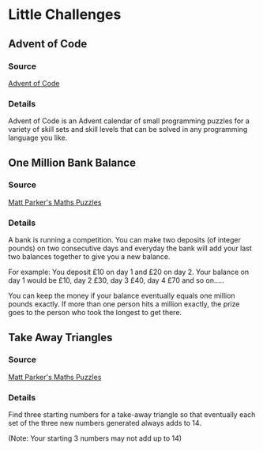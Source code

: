 # Little Challenges

## Advent of Code

### Source

[Advent of Code](https://adventofcode.com/)

### Details

Advent of Code is an Advent calendar of small programming puzzles for a variety of skill sets and skill levels that can be solved in any programming language you like.

## One Million Bank Balance

### Source

[Matt Parker's Maths Puzzles](https://www.think-maths.co.uk/BankBalance)

### Details

A bank is running a competition. You can make two deposits (of integer pounds) on two consecutive days and everyday the bank will add your last two balances together to give you a new balance.

For example: You deposit £10 on day 1 and £20 on day 2. Your balance on day 1 would be £10, day 2 £30, day 3 £40, day 4 £70 and so on.....

You can keep the money if your balance eventually equals one million pounds exactly. If more than one person hits a million exactly, the prize goes to the person who took the longest to get there.

## Take Away Triangles

### Source

[Matt Parker's Maths Puzzles](http://www.think-maths.co.uk/trianglepuzzle)

### Details

Find three starting numbers for a take-away triangle so that eventually each set of the three new numbers generated always adds to 14.

(Note: Your starting 3 numbers may not add up to 14)
